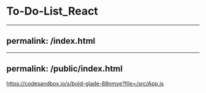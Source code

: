 # To-Do-List_React
---
permalink: /index.html
---
---
permalink: /public/index.html
---

https://codesandbox.io/s/bold-glade-88nmye?file=/src/App.js
